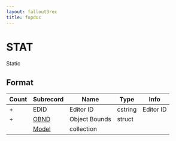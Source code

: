 ```yaml
---
layout: fallout3rec
title: fopdoc
---
```

STAT
====

Static

## Format

Count | Subrecord | Name | Type | Info
------|-------|------|------|-----
+ | EDID | Editor ID | cstring | Editor ID
+ | [OBND](Subrecords/OBND.html) | Object Bounds | struct |
 | | [Model](Subrecords/Model.html) | collection | 
